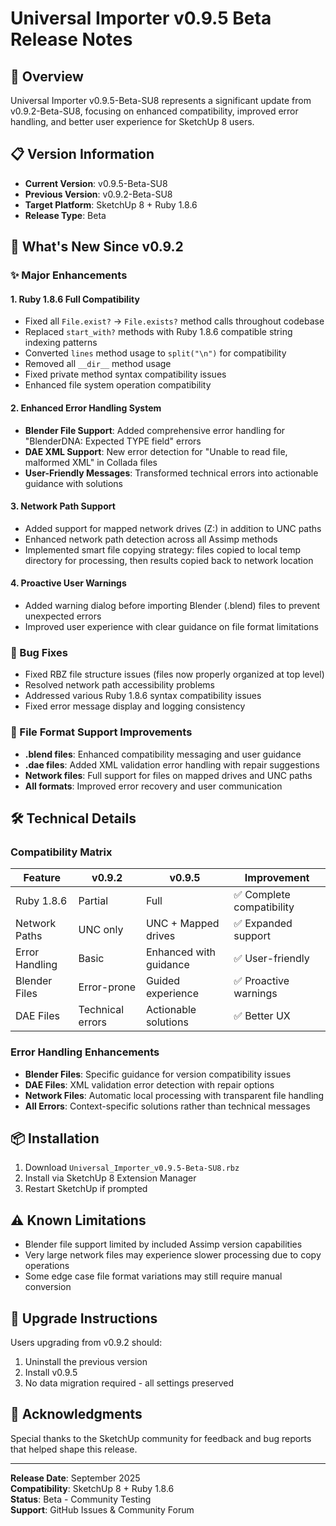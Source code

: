 # Universal Importer v0.9.5 Beta Release Notes

## 🚀 Overview
Universal Importer v0.9.5-Beta-SU8 represents a significant update from v0.9.2-Beta-SU8, focusing on enhanced compatibility, improved error handling, and better user experience for SketchUp 8 users.

## 📋 Version Information
- **Current Version**: v0.9.5-Beta-SU8
- **Previous Version**: v0.9.2-Beta-SU8
- **Target Platform**: SketchUp 8 + Ruby 1.8.6
- **Release Type**: Beta

## 🎯 What's New Since v0.9.2

### ✨ Major Enhancements

#### 1. **Ruby 1.8.6 Full Compatibility**
- Fixed all `File.exist?` → `File.exists?` method calls throughout codebase
- Replaced `start_with?` methods with Ruby 1.8.6 compatible string indexing patterns
- Converted `lines` method usage to `split("\n")` for compatibility
- Removed all `__dir__` method usage
- Fixed private method syntax compatibility issues
- Enhanced file system operation compatibility

#### 2. **Enhanced Error Handling System**
- **Blender File Support**: Added comprehensive error handling for "BlenderDNA: Expected TYPE field" errors
- **DAE XML Support**: New error detection for "Unable to read file, malformed XML" in Collada files
- **User-Friendly Messages**: Transformed technical errors into actionable guidance with solutions

#### 3. **Network Path Support**
- Added support for mapped network drives (Z:\) in addition to UNC paths
- Enhanced network path detection across all Assimp methods
- Implemented smart file copying strategy: files copied to local temp directory for processing, then results copied back to network location

#### 4. **Proactive User Warnings**
- Added warning dialog before importing Blender (.blend) files to prevent unexpected errors
- Improved user experience with clear guidance on file format limitations

### 🐛 Bug Fixes
- Fixed RBZ file structure issues (files now properly organized at top level)
- Resolved network path accessibility problems
- Addressed various Ruby 1.8.6 syntax compatibility issues
- Fixed error message display and logging consistency

### 📁 File Format Support Improvements
- **.blend files**: Enhanced compatibility messaging and user guidance
- **.dae files**: Added XML validation error handling with repair suggestions
- **Network files**: Full support for files on mapped drives and UNC paths
- **All formats**: Improved error recovery and user communication

## 🛠️ Technical Details

### Compatibility Matrix
| Feature | v0.9.2 | v0.9.5 | Improvement |
|---------|--------|--------|-------------|
| Ruby 1.8.6 | Partial | Full | ✅ Complete compatibility |
| Network Paths | UNC only | UNC + Mapped drives | ✅ Expanded support |
| Error Handling | Basic | Enhanced with guidance | ✅ User-friendly |
| Blender Files | Error-prone | Guided experience | ✅ Proactive warnings |
| DAE Files | Technical errors | Actionable solutions | ✅ Better UX |

### Error Handling Enhancements
- **Blender Files**: Specific guidance for version compatibility issues
- **DAE Files**: XML validation error detection with repair options
- **Network Files**: Automatic local processing with transparent file handling
- **All Errors**: Context-specific solutions rather than technical messages

## 📦 Installation
1. Download `Universal_Importer_v0.9.5-Beta-SU8.rbz`
2. Install via SketchUp 8 Extension Manager
3. Restart SketchUp if prompted

## ⚠️ Known Limitations
- Blender file support limited by included Assimp version capabilities
- Very large network files may experience slower processing due to copy operations
- Some edge case file format variations may still require manual conversion

## 🔄 Upgrade Instructions
Users upgrading from v0.9.2 should:
1. Uninstall the previous version
2. Install v0.9.5
3. No data migration required - all settings preserved

## 🙏 Acknowledgments
Special thanks to the SketchUp community for feedback and bug reports that helped shape this release.

---
**Release Date**: September 2025  
**Compatibility**: SketchUp 8 + Ruby 1.8.6  
**Status**: Beta - Community Testing  
**Support**: GitHub Issues & Community Forum